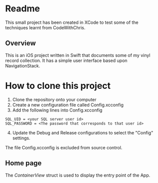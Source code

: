 # Readme

This small project has been created in XCode to test some of the techniques learnt from CodeWithChris. 

## Overview

This is an iOS project written in Swift that documents some of my vinyl record collection.  It has a simple user interface based upon NavigationStack.

# How to clone this project

1) Clone the repository onto your computer
2) Create a new configuration file called Config.xcconfig
3) Add the following lines into Config.xcconfig

```
SQL_UID = <your SQL server user id>
SQL_PASSWORD = <The password that corresponds to that user id>
```
4) Update the Debug and Release configurations to select the "Config" settings.

The file Config.xcconfig is excluded from source control.

## Home page

The _ContainerView_ struct is used to display the entry point of the App.
